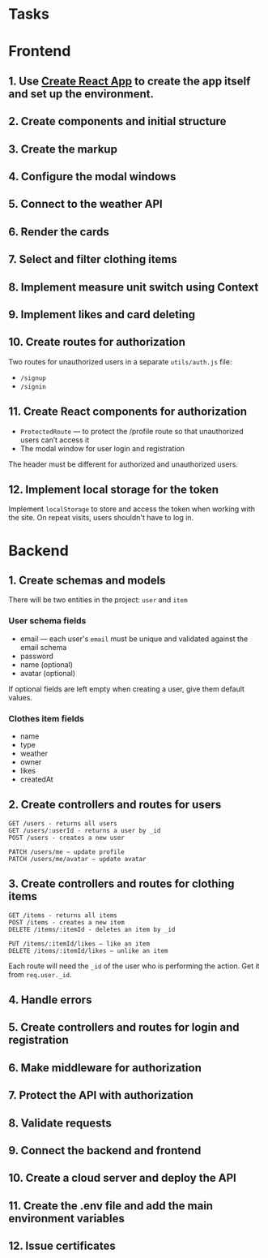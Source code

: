 # Tasks

# Frontend

## 1. Use [Create React App](https://reactjs.org/docs/create-a-new-react-app.html) to create the app itself and set up the environment.

## 2. Create components and initial structure

## 3. Create the markup

## 4. Configure the modal windows

## 5. Connect to the weather API

## 6. Render the cards

## 7. Select and filter clothing items

## 8. Implement measure unit switch using Context

## 9. Implement likes and card deleting

## 10. Create routes for authorization

Two routes for unauthorized users in a separate `utils/auth.js` file:

- `/signup`
- `/signin`

## 11. Create React components for authorization

- `ProtectedRoute` — to protect the /profile route so that unauthorized users can’t access it
- The modal window for user login and registration

The header must be different for authorized and unauthorized users.

## 12. Implement local storage for the token

Implement `localStorage` to store and access the token when working with the site. On repeat visits, users shouldn't have to log in.

# Backend

## 1. Create schemas and models

There will be two entities in the project: `user` and `item`

### User schema fields

- email — each user's `email` must be unique and validated against the email schema
- password
- name (optional)
- avatar (optional)

If optional fields are left empty when creating a user, give them default values.

### Clothes item fields

- name
- type
- weather
- owner
- likes
- createdAt

## 2. Create controllers and routes for users

```
GET /users - returns all users
GET /users/:userId - returns a user by _id
POST /users - creates a new user

PATCH /users/me — update profile
PATCH /users/me/avatar — update avatar
```

## 3. Create controllers and routes for clothing items

```
GET /items - returns all items
POST /items - creates a new item
DELETE /items/:itemId - deletes an item by _id

PUT /items/:itemId/likes — like an item
DELETE /items/:itemId/likes — unlike an item
```

Each route will need the `_id` of the user who is performing the action. Get it from `req.user._id`.

## 4. Handle errors

## 5. Create controllers and routes for login and registration

## 6. Make middleware for authorization

## 7. Protect the API with authorization

## 8. Validate requests

## 9. Connect the backend and frontend

## 10. Create a cloud server and deploy the API

## 11. Create the .env file and add the main environment variables

## 12. Issue certificates